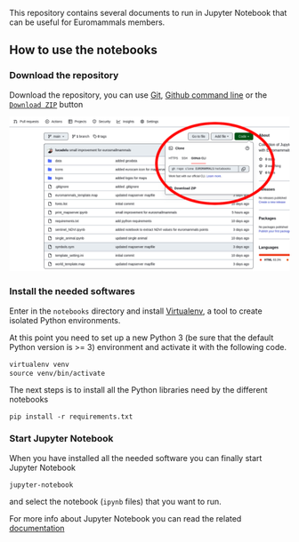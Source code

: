 This repository contains several documents to run in Jupyter Notebook that can be useful for Euromammals members.

## How to use the notebooks

### Download the repository

Download the repository, you can use [Git](https://git-scm.com/), [Github command line](https://cli.github.com/) or the [`Download ZIP`](https://github.com/EUROMAMMALS/notebooks/archive/refs/heads/main.zip) button

![Download the Euromammals notebook](images/download_source_code.png "Download the Euromammals notebook")

### Install the needed softwares

Enter in the `notebooks` directory and install [Virtualenv](https://virtualenv.pypa.io/en/latest/), a tool to create isolated Python environments.

At this point you need to set up a new Python 3 (be sure that the default Python version is >= 3) environment and activate it with the following code.

    virtualenv venv
    source venv/bin/activate

The next steps is to install all the Python libraries need by the different notebooks

    pip install -r requirements.txt

### Start Jupyter Notebook

When you have installed all the needed software you can finally start Jupyter Notebook

    jupyter-notebook

and select the notebook (`ipynb` files) that you want to run.

For more info about Jupyter Notebook you can read the related [documentation](https://docs.jupyter.org/en/latest/)

